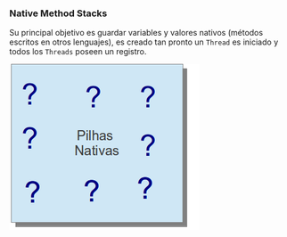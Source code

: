 ### Native Method Stacks



Su principal objetivo es guardar variables y valores nativos (métodos escritos en otros lenguajes), es creado tan pronto un `Thread` es iniciado y todos los `Threads` poseen un registro.


![Pila nativa](imagens/chapter_3_7.png)